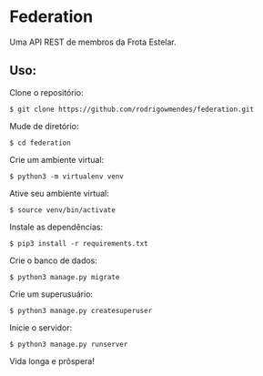 # Federation

Uma API REST de membros da Frota Estelar.

## Uso: 

Clone o repositório:

`$ git clone https://github.com/rodrigowmendes/federation.git`


Mude de diretório:

`$ cd federation`


Crie um ambiente virtual:

`$ python3 -m virtualenv venv`


Ative seu ambiente virtual:

`$ source venv/bin/activate`


Instale as dependências:

`$ pip3 install -r requirements.txt`


Crie o banco de dados:

`$ python3 manage.py migrate` 


Crie um superusuário:

`$ python3 manage.py createsuperuser`


Inicie o servidor:

`$ python3 manage.py runserver`


Vida longa e próspera!  


